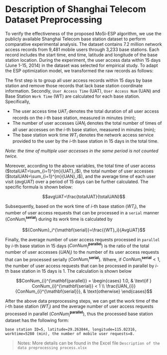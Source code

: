 # Description of Shanghai Telecom Dataset Preprocessing

To verify the effectiveness of the proposed MoSi-ESP algorithm, we use the publicly available Shanghai Telecom base station dataset to perform comparative experimental analysis. The dataset contains 7.2 million network access records from 9,481 mobile users through 3,233 base stations. Each record includes the start time, end time, latitude and longitude of the base station location. During the experiment, the user access data within 15 days (June 1-15, 2014) in the dataset was selected for empirical study. To adapt the ESP optimization model, we transformed the raw records as follows:

The first step is to group all user access records within 15 days by base station and remove those records that lack base station coordinate information. Secondly, `User Access Time` (UAT), `User Access Num` (UAN) and Base Station `Work Time` (WT) are calculated for each base station. Specifically,

- The user access time $UAT_i$ denotes the total duration of all user access records on the $i$-th base station, measured in minutes (min);
- The number of user accesses $UAN_i$ denotes the total number of times of all user accesses on the $i$-th base station, measured in minutes (min);
- The base station work time $WT_i$ denotes the network access service provided to the user by the $i$-th base station in 15 days in the total time.

*Note: the time of multiple user accesses in the same period is not counted twice.*

Moreover, according to the above variables, the total time of user access ($totalUAT=\sum_{i=1}^{m}{UAT}_i$), the total number of user accesses ($totalUAN=\sum_{i=1}^{m}{UAN}_i$), and the average time of each user visit ($avgUAT$) over a period of 15 days can be further calculated. The specific formula is shown below:

$$avgUAT=\frac{totalUAT}{totalUAN}$$

Subsequently, based on the work time of $i$-th base station (${WT}_i$), the number of user access requests that can be processed in a `serial` manner (${ConNum}_i^{\mathbf{serial}}$) during its work time is calculated by

$${ConNum}_i^{\mathbf{serial}}=\frac{{WT}_i}{AvgUAT}$$

Finally, the average number of user access requests processed in `parallel` by $i$-th base station in 15 days (${ConNum}_i^{\mathbf{parallel}}$) is the ratio of the total number of user accesses (${UAN}_i$) to the number of its user access requests that can be processed serially (${ConNum}_i^{\mathbf{serial}}$). Where, if ${ConNum}_i^{\mathbf{serial}}<1$, the number of user access requests that can be processed in parallel by $i$-th base station in 15 days is 1. The calculation is shown below

$$ConNum_{i}^{\mathbf{parallel}} =
\begin{cases}
1.0, & \text{if } ConNum_{i}^{\mathbf{serial}} < 1 \\
\frac{UAN_{i}}{ConNum_{i}^{\mathbf{serial}}}, & \text{otherwise}
\end{cases}$$

After the above data preprocessing steps, we can get the work time of the $i$-th base station (${WT}_i$) and the average number of user access requests processed in parallel (${ConNum}_i^{\mathbf{parallel}}$), thus the processed base station dataset has the following form:

```text
base station ID=5, latitude=29.263844, longitude=115.02316, worktime=5280 (min), the number of mobile user requests=8.
```

> Notes: More details can be found in the Excel file `Description of the data preprocessing process.xlsx`
